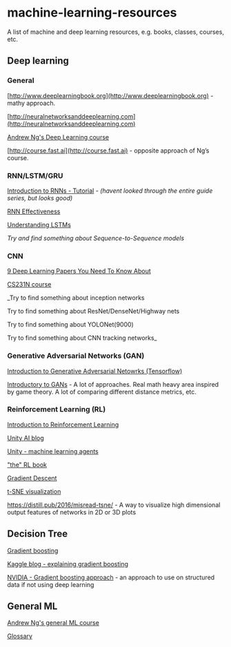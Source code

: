 # machine-learning-resources
A list of machine and deep learning resources, e.g. books, classes, courses, etc.

## Deep learning

### General
[http://www.deeplearningbook.org](http://www.deeplearningbook.org) - mathy approach.

[http://neuralnetworksanddeeplearning.com](http://neuralnetworksanddeeplearning.com)

[Andrew Ng's Deep Learning course](https://www.coursera.org/specializations/deep-learning) 

[http://course.fast.ai](http://course.fast.ai) - opposite approach of Ng’s course.


### RNN/LSTM/GRU
[Introduction to RNNs - Tutorial](http://www.wildml.com/2015/09/recurrent-neural-networks-tutorial-part-1-introduction-to-rnns/) - _(havent looked through the entire guide series, but looks good)_

[RNN Effectiveness](http://karpathy.github.io/2015/05/21/rnn-effectiveness/)

[Understanding LSTMs](http://colah.github.io/posts/2015-08-Understanding-LSTMs/)

_Try and find something about Sequence-to-Sequence models_

### CNN
[9 Deep Learning Papers You Need To Know About](https://adeshpande3.github.io/adeshpande3.github.io/The-9-Deep-Learning-Papers-You-Need-To-Know-About.html)

[CS231N course](http://cs231n.stanford.edu)

_Try to find something about inception networks

Try to find something about ResNet/DenseNet/Highway nets

Try to find something about YOLONet(9000)

Try to find something about CNN tracking networks_


### Generative Adversarial Networks (GAN)
[Introduction to Generative Adversarial Netowrks (Tensorflow)](http://blog.aylien.com/introduction-generative-adversarial-networks-code-tensorflow/)

[Introductory to GANs](https://www.analyticsvidhya.com/blog/2017/06/introductory-generative-adversarial-networks-gans/) - A lot of approaches. Real math heavy area inspired by game theory. A lot of comparing different distance metrics, etc. 

### Reinforcement Learning (RL)
[Introduction to Reinforcement Learning](https://www.analyticsvidhya.com/blog/2017/01/introduction-to-reinforcement-learning-implementation/)

[Unity AI blog](https://blogs.unity3d.com/2017/06/26/unity-ai-themed-blog-entries/)

[Unity - machine learning agents](https://blogs.unity3d.com/2017/09/19/introducing-unity-machine-learning-agents/)

["the" RL book](http://people.inf.elte.hu/lorincz/Files/RL_2006/SuttonBook.pdf)

[Gradient Descent](http://ruder.io/optimizing-gradient-descent/)

[t-SNE visualization](https://nlml.github.io/in-raw-numpy/in-raw-numpy-t-sne/)

https://distill.pub/2016/misread-tsne/  - A way to visualize high dimensional output features of networks in 2D or 3D plots 

## Decision Tree

[Gradient boosting](https://machinelearningmastery.com/gentle-introduction-gradient-boosting-algorithm-machine-learning/)

[Kaggle blog - explaining gradient boosting](http://blog.kaggle.com/2017/01/23/a-kaggle-master-explains-gradient-boosting/)

[NVIDIA - Gradient boosting approach](https://devblogs.nvidia.com/parallelforall/gradient-boosting-decision-trees-xgboost-cuda/) - an approach to use on structured data if not using deep learning 

## General ML
[Andrew Ng's general ML course](https://www.coursera.org/learn/machine-learning) 

[Glossary](https://developers.google.com/machine-learning/glossary/)


